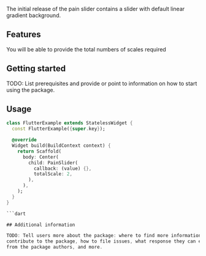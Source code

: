 <!--
This README describes the package. If you publish this package to pub.dev,
this README's contents appear on the landing page for your package.

For information about how to write a good package README, see the guide for
[writing package pages](https://dart.dev/guides/libraries/writing-package-pages).

For general information about developing packages, see the Dart guide for
[creating packages](https://dart.dev/guides/libraries/create-library-packages)
and the Flutter guide for
[developing packages and plugins](https://flutter.dev/developing-packages).
-->

The initial release of the pain slider contains a slider with default linear gradient background.

## Features

You will be able to provide the total numbers of scales required

## Getting started

TODO: List prerequisites and provide or point to information on how to
start using the package.

## Usage

````dart
class FlutterExample extends StatelessWidget {
  const FlutterExample({super.key});

  @override
  Widget build(BuildContext context) {
    return Scaffold(
      body: Center(
        child: PainSlider(
          callback: (value) {},
          totalScale: 2,
        ),
      ),
    );
  }
}

```dart

## Additional information

TODO: Tell users more about the package: where to find more information, how to
contribute to the package, how to file issues, what response they can expect
from the package authors, and more.
````

